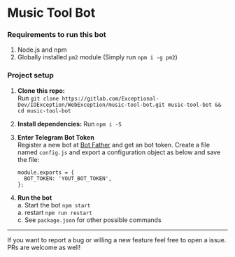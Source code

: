 # Music Tool Bot

### Requirements to run this bot
1. Node.js and npm
2. Globally installed `pm2` module (Simply run `npm i -g pm2`)

### Project setup

1. **Clone this repo:**\
Run `git clone https://gitlab.com/Exceptional-Dev/IOException/WebException/music-tool-bot.git music-tool-bot && cd music-tool-bot`

2. **Install dependencies:**
Run `npm i -S`

3. **Enter Telegram Bot Token**\
Register a new bot at [Bot Father](https://telegram.me/BotFather) and get an bot token. Create a file named `config.js`
and export a configuration object as below and save the file:
    ```
    module.exports = {
      BOT_TOKEN: 'YOUT_BOT_TOKEN',
    };
    ```
   
5. **Run the bot**\
a. Start the bot `npm start`\
a. restart `npm run restart`\
c. See `package.json` for other possible commands
 ---
If you want to report a bug or willing a new feature feel free to open a issue. PRs are welcome as well!
